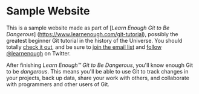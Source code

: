 # Sample Website

This is a sample website made as part of [*Learn Enough Git to Be Dangerous*] (https://www.learnenough.com/git-tutorial), possibly the greatest
beginner Git tutorial in the history of the Universe. You should totally [check it out](https://www.learnenough.com/git-tutorial), and be sure to [join
the email list](https://www.learnenough.com/#email_list) and
[follow @learnenough](http://twitter.com/learnenough) on Twitter.

After finishing *Learn Enough™ Git to Be Dangerous*, you'll know enough Git
to be *dangerous*. This means you'll be able to use Git to track changes in
your projects, back up data, share your work with others, and collaborate
with programmers and other users of Git.
